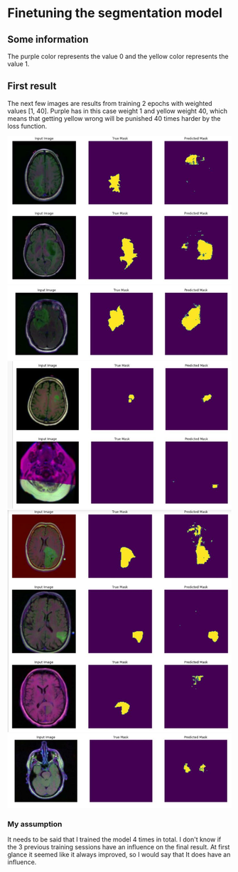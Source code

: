 # Finetuning the segmentation model
## Some information
The purple color represents the value 0 and the yellow color represents the value 1.

## First result
The next few images are results from training 2 epochs with weighted values [1, 40]. Purple has in this case weight 1 and yellow weight 40, which means that getting yellow wrong will be punished 40 times harder by the loss function.

![result 1](./images/segmentatie_result_1.JPG)
![result 2](./images/segmentatie_result_2.JPG)
![result 3](./images/segmentatie_result_3.JPG)
![result 4](./images/segmentatie_result_4.JPG)
![result 5](./images/segmentatie_result_5.JPG)

### My assumption
It needs to be said that I trained the model 4 times in total. I don't know if the 3 previous training sessions have an influence on the final result. At first glance it seemed like it always improved, so I would say that It does have an influence. 